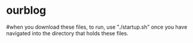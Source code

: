 # ourblog
#when you download these files, to run, use "./startup.sh" once you have navigated into the directory that holds these files.
